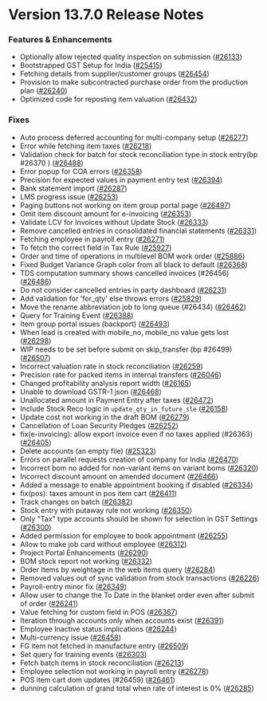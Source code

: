 # Version 13.7.0 Release Notes

### Features & Enhancements
- Optionally allow rejected quality inspection on submission ([#26133](https://github.com/FINERGYRS/capkpi/pull/26133))
- Bootstrapped GST Setup for India ([#25415](https://github.com/FINERGYRS/capkpi/pull/25415))
- Fetching details from supplier/customer groups ([#26454](https://github.com/FINERGYRS/capkpi/pull/26454))
- Provision to make subcontracted purchase order from the production plan ([#26240](https://github.com/FINERGYRS/capkpi/pull/26240))
- Optimized code for reposting item valuation ([#26432](https://github.com/FINERGYRS/capkpi/pull/26432))

### Fixes
- Auto process deferred accounting for multi-company setup ([#26277](https://github.com/FINERGYRS/capkpi/pull/26277))
- Error while fetching item taxes ([#26218](https://github.com/FINERGYRS/capkpi/pull/26218))
- Validation check for batch for stock reconciliation type in stock entry(bp #26370 ) ([#26488](https://github.com/FINERGYRS/capkpi/pull/26488))
- Error popup for COA errors ([#26358](https://github.com/FINERGYRS/capkpi/pull/26358))
- Precision for expected values in payment entry test ([#26394](https://github.com/FINERGYRS/capkpi/pull/26394))
- Bank statement import ([#26287](https://github.com/FINERGYRS/capkpi/pull/26287))
- LMS progress issue ([#26253](https://github.com/FINERGYRS/capkpi/pull/26253))
- Paging buttons not working on item group portal page ([#26497](https://github.com/FINERGYRS/capkpi/pull/26497))
- Omit item discount amount for e-invoicing ([#26353](https://github.com/FINERGYRS/capkpi/pull/26353))
- Validate LCV for Invoices without Update Stock ([#26333](https://github.com/FINERGYRS/capkpi/pull/26333))
- Remove cancelled entries in consolidated financial statements ([#26331](https://github.com/FINERGYRS/capkpi/pull/26331))
- Fetching employee in payroll entry ([#26271](https://github.com/FINERGYRS/capkpi/pull/26271))
- To fetch the correct field in Tax Rule ([#25927](https://github.com/FINERGYRS/capkpi/pull/25927))
- Order and time of operations in multilevel BOM work order ([#25886](https://github.com/FINERGYRS/capkpi/pull/25886))
- Fixed Budget Variance Graph color from all black to default ([#26368](https://github.com/FINERGYRS/capkpi/pull/26368))
- TDS computation summary shows cancelled invoices (#26456) ([#26486](https://github.com/FINERGYRS/capkpi/pull/26486))
- Do not consider cancelled entries in party dashboard ([#26231](https://github.com/FINERGYRS/capkpi/pull/26231))
- Add validation for 'for_qty' else throws errors ([#25829](https://github.com/FINERGYRS/capkpi/pull/25829))
- Move the rename abbreviation job to long queue (#26434) ([#26462](https://github.com/FINERGYRS/capkpi/pull/26462))
- Query for Training Event ([#26388](https://github.com/FINERGYRS/capkpi/pull/26388))
- Item group portal issues (backport) ([#26493](https://github.com/FINERGYRS/capkpi/pull/26493))
- When lead is created with mobile_no, mobile_no value gets lost ([#26298](https://github.com/FINERGYRS/capkpi/pull/26298))
- WIP needs to be set before submit on skip_transfer (bp #26499) ([#26507](https://github.com/FINERGYRS/capkpi/pull/26507))
- Incorrect valuation rate in stock reconciliation ([#26259](https://github.com/FINERGYRS/capkpi/pull/26259))
- Precision rate for packed items in internal transfers ([#26046](https://github.com/FINERGYRS/capkpi/pull/26046))
- Changed profitability analysis report width ([#26165](https://github.com/FINERGYRS/capkpi/pull/26165))
- Unable to download GSTR-1 json ([#26468](https://github.com/FINERGYRS/capkpi/pull/26468))
- Unallocated amount in Payment Entry after taxes ([#26472](https://github.com/FINERGYRS/capkpi/pull/26472))
- Include Stock Reco logic in `update_qty_in_future_sle` ([#26158](https://github.com/FINERGYRS/capkpi/pull/26158))
- Update cost not working in the draft BOM ([#26279](https://github.com/FINERGYRS/capkpi/pull/26279))
- Cancellation of Loan Security Pledges ([#26252](https://github.com/FINERGYRS/capkpi/pull/26252))
- fix(e-invoicing): allow export invoice even if no taxes applied (#26363) ([#26405](https://github.com/FINERGYRS/capkpi/pull/26405))
- Delete accounts (an empty file) ([#25323](https://github.com/FINERGYRS/capkpi/pull/25323))
- Errors on parallel requests creation of company for India  ([#26470](https://github.com/FINERGYRS/capkpi/pull/26470))
- Incorrect bom no added for non-variant items on variant boms ([#26320](https://github.com/FINERGYRS/capkpi/pull/26320))
- Incorrect discount amount on amended document ([#26466](https://github.com/FINERGYRS/capkpi/pull/26466))
- Added a message to enable appointment booking if disabled ([#26334](https://github.com/FINERGYRS/capkpi/pull/26334))
- fix(pos): taxes amount in pos item cart ([#26411](https://github.com/FINERGYRS/capkpi/pull/26411))
- Track changes on batch ([#26382](https://github.com/FINERGYRS/capkpi/pull/26382))
- Stock entry with putaway rule not working ([#26350](https://github.com/FINERGYRS/capkpi/pull/26350))
- Only "Tax" type accounts should be shown for selection in GST Settings ([#26300](https://github.com/FINERGYRS/capkpi/pull/26300))
- Added permission for employee to book appointment ([#26255](https://github.com/FINERGYRS/capkpi/pull/26255))
- Allow to make job card without employee ([#26312](https://github.com/FINERGYRS/capkpi/pull/26312))
- Project Portal Enhancements ([#26290](https://github.com/FINERGYRS/capkpi/pull/26290))
- BOM stock report not working ([#26332](https://github.com/FINERGYRS/capkpi/pull/26332))
- Order Items by weightage in the web items query ([#26284](https://github.com/FINERGYRS/capkpi/pull/26284))
- Removed values out of sync validation from stock transactions ([#26226](https://github.com/FINERGYRS/capkpi/pull/26226))
- Payroll-entry minor fix ([#26349](https://github.com/FINERGYRS/capkpi/pull/26349))
- Allow user to change the To Date in the blanket order even after submit of order ([#26241](https://github.com/FINERGYRS/capkpi/pull/26241))
- Value fetching for custom field in POS ([#26367](https://github.com/FINERGYRS/capkpi/pull/26367))
- Iteration through accounts only when accounts exist ([#26391](https://github.com/FINERGYRS/capkpi/pull/26391))
- Employee Inactive status implications ([#26244](https://github.com/FINERGYRS/capkpi/pull/26244))
- Multi-currency issue ([#26458](https://github.com/FINERGYRS/capkpi/pull/26458))
- FG item not fetched in manufacture entry ([#26509](https://github.com/FINERGYRS/capkpi/pull/26509))
- Set query for training events ([#26303](https://github.com/FINERGYRS/capkpi/pull/26303))
- Fetch batch items in stock reconciliation ([#26213](https://github.com/FINERGYRS/capkpi/pull/26213))
- Employee selection not working in payroll entry ([#26278](https://github.com/FINERGYRS/capkpi/pull/26278))
- POS item cart dom updates (#26459) ([#26461](https://github.com/FINERGYRS/capkpi/pull/26461))
- dunning calculation of grand total when rate of interest is 0% ([#26285](https://github.com/FINERGYRS/capkpi/pull/26285))